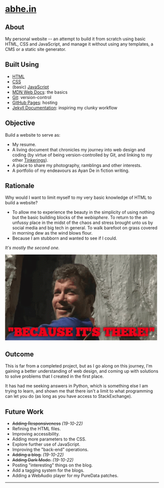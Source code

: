 # [abhe.in](https://abhe.in)

## About

My personal website -- an attempt to build it from scratch using basic HTML, CSS and JavaScript, and manage it without using any templates, a CMS or a static site generator.

## Built Using 

* [HTML](https://en.wikipedia.org/wiki/HTML)
* [CSS](https://en.wikipedia.org/wiki/CSS)
* (basic) [JavaScript](https://en.wikipedia.org/wiki/JavaScript)
* [MDN Web Docs](https://developer.mozilla.org/en-US/docs/Learn): the basics
* [Git](https://git-scm.com/): version-control
* [GitHub Pages](https://pages.github.com/): hosting
* [Jekyll Documentation](https://jekyllrb.com/docs/): inspiring my clunky workflow

<!-- 
* Pandoc: modifying MD files into HTML
* Python: scripting Pandoc using PyPandoc-->


## Objective

Build a website to serve as:

* My resume.
* A living document that chronicles my journey into web design and coding (by virtue of being version-controlled by Git, and linking to my other [Tinkerings](https://github.com/abheshek-pandey/tinkerings)).
* A place to share my photography, ramblings and other interests.
* A portfolio of my endeavours as Ayan De in fiction writing.

## Rationale

Why would I want to limit myself to my very basic knowledge of HTML to build a website?

* To allow me to experience the beauty in the simplicity of using nothing but the basic building blocks of the *webisphere*. To return to the an unfussy place in the midst of the chaos and stress brought unto us by social media and big tech in general. To walk barefoot on grass covered in morning dew as the wind blows flour.
* Because I am stubborn and wanted to see if I could.

*It's mostly the second one.*

![Captain Kirk explains why he's climbing a mountain: "Because it's there!"](./meta/readme-kirk.gif "Because it's there!")



## Outcome

This is far from a completed project, but as I go along on this journey, I'm gaining a better understanding of web design, and coming up with solutions to solve problems that I created in the first place.

It has had me seeking answers in Python, which is something else I am trying to learn, and shown me that there isn't a limit to what programming can let you do (as long as you have access to StackExchange).

## Future Work

* ~~Adding Responsiveness~~ *(19-10-22)*
* Refining the HTML files.
* Improving accessibility.
* Adding more parameters to the CSS.
* Explore further use of JavaScript.
* Improving the "back-end" operations.
* ~~Adding a blog.~~ *(19-10-22)*
* ~~Adding Dark Mode.~~ *(19-10-22)*
* Posting "interesting" things on the  blog.
* Add a tagging system for the blogs.
* Adding a WebAudio player for my PureData patches.

---


